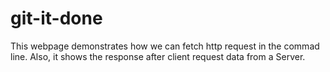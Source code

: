 # git-it-done

This webpage demonstrates how we can fetch http request in the commad line. Also, it shows the response after client request data from a Server.

